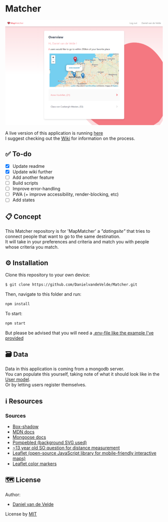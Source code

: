 # Matcher

<kbd>![Site image](https://raw.githubusercontent.com/DanielvandeVelde/Matcher/master/docs/hero.png "Site image")</kbd>

A live version of this application is running [here](https://be-matcher.herokuapp.com/)  
I suggest checking out the [Wiki](https://github.com/DanielvandeVelde/Matcher/wiki) for information on the process.  

## ✅ To-do
- [x] Update readme
- [x] Update wiki further
- [ ] Add another feature
- [ ] Build scripts
- [ ] Improve error-handling
- [ ] PWA (+ improve accessibility, render-blocking, etc)
- [ ] Add states

## 📋 Concept
This Matcher repository is for 'MapMatcher' a _"datingsite"_ that tries to connect people that want to go to the same destination.  
It will take in your preferences and criteria and match you with people whose criteria you match.  

## ⚙️ Installation
Clone this repository to your own device:
```bash
$ git clone https://github.com/DanielvandeVelde/Matcher.git
```
Then, navigate to this folder and run:

```bash
npm install
```

To start:

```bash
npm start
```

But please be advised that you will need a [.env-file like the example I've provided](https://github.com/DanielvandeVelde/Matcher/blob/main/.env.example)

## 🗃 Data

Data in this application is coming from a mongodb server.  
You can populate this yourself, taking note of what it should look like in the [User model](https://github.com/DanielvandeVelde/Matcher/blob/main/models/user.js).   
Or by letting users register themselves.  

## ℹ️ Resources

### Sources

- [Box-shadow](https://www.cssmatic.com/box-shadow)
- [MDN docs](https://developer.mozilla.org/en-US/)
- [Mongoose docs](https://mongoosejs.com/docs/api.html)
- [Pompebled (background SVG used)](https://en.wikipedia.org/wiki/Seeblatt#/media/File:Pompebled.svg)
- [~13 year old SO question for distance measurement](https://stackoverflow.com/a/21623206)
- [Leaflet (open-source JavaScript library for mobile-friendly interactive maps)](https://leafletjs.com/)
- [Leaflet color markers](https://github.com/pointhi/leaflet-color-markers)

## 🗺️ License

Author: 
- [Daniel van de Velde](https://github.com/DanielvandeVelde) 


License by
[MIT](https://github.com/deannabosschert/project/blob/master/LICENSE)

